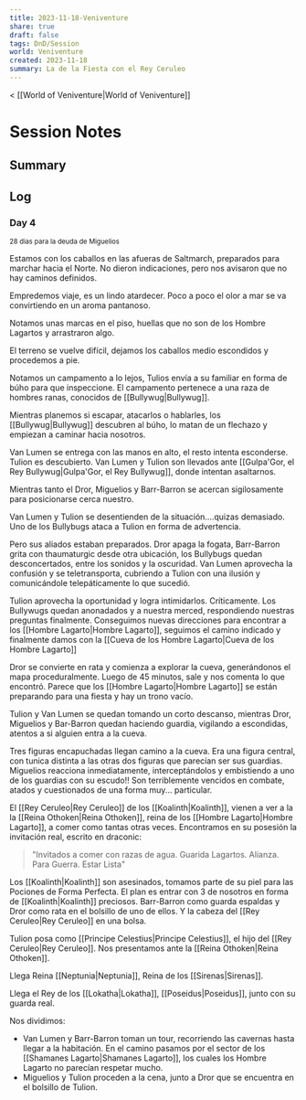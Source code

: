 ```yaml
---
title: 2023-11-18-Veniventure
share: true
draft: false
tags: DnD/Session
world: Veniventure
created: 2023-11-18
summary: La de la Fiesta con el Rey Ceruleo
---
```

< [[World of Veniventure|World of Veniventure]]
# Session Notes

## Summary

## Log

### Day 4
<small>28 dias para la deuda de Miguelios</small>

Estamos con los caballos en las afueras de Saltmarch, preparados para marchar hacia el Norte. No dieron indicaciones, pero nos avisaron que no hay caminos definidos.

Empredemos viaje, es un lindo atardecer. Poco a poco el olor a mar se va convirtiendo en un aroma pantanoso. 

Notamos unas marcas en el piso, huellas que no son de los Hombre Lagartos y arrastraron algo. 

El terreno se vuelve difícil, dejamos los caballos medio escondidos y procedemos a pie.

Notamos un campamento a lo lejos, Tulios envía a su familiar en forma de búho para que inspeccione. El campamento pertenece a una raza de hombres ranas, conocidos de [[Bullywug|Bullywug]].

Mientras planemos si escapar, atacarlos o hablarles, los [[Bullywug|Bullywug]] descubren al búho, lo matan de un flechazo y empiezan a caminar hacia nosotros. 

Van Lumen se entrega con las manos en alto, el resto intenta esconderse. Tulion es descubierto. 
Van Lumen y Tulion son llevados ante [[Gulpa'Gor, el Rey Bullywug|Gulpa'Gor, el Rey Bullywug]], donde intentan asaltarnos.

Mientras tanto  el Dror, Miguelios y Barr-Barron se acercan sigilosamente para posicionarse cerca nuestro.

Van Lumen y Tulion se desentienden de la situación....quizas demasiado. Uno de los Bullybugs ataca a Tulion en forma de advertencia. 

Pero sus aliados estaban preparados. Dror apaga la fogata, Barr-Barron grita con thaumaturgic desde otra ubicación, los Bullybugs quedan desconcertados, entre los sonidos y la oscuridad. Van Lumen aprovecha la confusión y se teletransporta, cubriendo a Tulion con una ilusión y comunicándole telepáticamente lo que sucedió. 

Tulion aprovecha la oportunidad y logra intimidarlos. Críticamente. Los Bullywugs quedan anonadados y a nuestra merced, respondiendo nuestras preguntas finalmente. Conseguimos nuevas direcciones para encontrar a los [[Hombre Lagarto|Hombre Lagarto]], seguimos el camino indicado y finalmente damos con la [[Cueva de los Hombre Lagarto|Cueva de los Hombre Lagarto]]

Dror se convierte en rata y comienza a explorar la cueva, generándonos el mapa proceduralmente. Luego de 45 minutos, sale y nos comenta lo que encontró. Parece que los [[Hombre Lagarto|Hombre Lagarto]] se están preparando para una fiesta y hay un trono vacío.

Tulion y Van Lumen se quedan tomando un corto descanso, mientras Dror, Miguelios y Bar-Barron quedan haciendo guardia, vigilando a escondidas, atentos a si alguien entra a la cueva.  

Tres figuras encapuchadas llegan camino a la cueva. Era una figura central, con tunica distinta a las otras dos figuras que parecían ser sus guardias. Miguelios reacciona inmediatamente, interceptándolos y embistiendo a uno de los guardias con su escudo!! Son terriblemente vencidos en combate, atados y cuestionados de una forma muy... particular.

El [[Rey Ceruleo|Rey Ceruleo]] de los [[Koalinth|Koalinth]], vienen a ver a la la [[Reina Othoken|Reina Othoken]], reina de los [[Hombre Lagarto|Hombre Lagarto]], a comer como tantas otras veces. Encontramos en su posesión la invitación real, escrito en draconic:

>"Invitados a comer con razas de agua. Guarida Lagartos. Alianza. Para Guerra. Estar Lista"

Los [[Koalinth|Koalinth]] son asesinados, tomamos parte de su piel para las Pociones de Forma Perfecta. El plan es entrar con 3 de nosotros en forma de [[Koalinth|Koalinth]] preciosos. Barr-Barron como guarda espaldas y Dror como rata en el bolsillo de uno de ellos. Y la cabeza del [[Rey Ceruleo|Rey Ceruleo]] en una bolsa.

Tulion posa como [[Principe Celestius|Principe Celestius]], el hijo del [[Rey Ceruleo|Rey Ceruleo]]. Nos presentamos ante la [[Reina Othoken|Reina Othoken]].

Llega Reina [[Neptunia|Neptunia]], Reina de los [[Sirenas|Sirenas]]. 

Llega el Rey de los [[Lokatha|Lokatha]], [[Poseidus|Poseidus]], junto con su guarda real.

Nos dividimos: 
- Van Lumen y Barr-Barron toman un tour, recorriendo las cavernas hasta llegar a la habitación. En el camino pasamos por el sector de los [[Shamanes Lagarto|Shamanes Lagarto]], los cuales los Hombre Lagarto no parecían respetar mucho.
- Miguelios y Tulion proceden a la cena, junto a Dror que se encuentra en el bolsillo de Tulion.





















